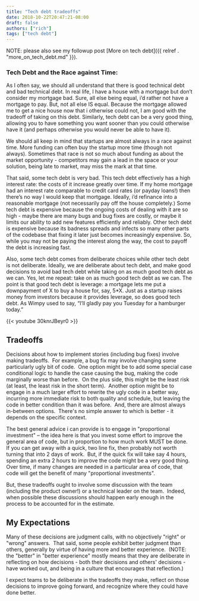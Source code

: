 ```yaml
---
title: "Tech debt tradeoffs"
date: 2018-10-22T20:47:21-08:00
draft: false
authors: ["rich"]
tags: ["tech debt"]
---
```


NOTE: please also see my followup post [More on tech debt]({{ relref . "more_on_tech_debt.md" }}).

### Tech Debt and the Race against Time:
As I often say, we should all understand that there is good technical debt and bad technical debt. In real life, I have a house with a mortgage but don’t consider my mortgage bad. Sure, all else being equal, i’d rather not have a mortgage to pay. But, not all else IS equal. Because the mortgage allowed me to get a nice house now that i otherwise could not, I am good with the tradeoff of taking on this debt. Similarly, tech debt can be a very good thing, allowing you to have something you want sooner than you could otherwise have it (and perhaps otherwise you would never be able to have it).

We should all keep in mind that startups are almost always in a race against time. More funding can often buy the startup more time (though not always). Sometimes that race is not so much about funding as about the market opportunity - competitors may gain a lead in the space or your solution, being late to market, may miss the mark at that time.

That said, some tech debt is very bad. This tech debt effectively has a high interest rate: the costs of it increase greatly over time. If my home mortgage had an interest rate comparable to credit card rates (or payday loans!) then there’s no way I would keep that mortgage. Ideally, i’d refinance into a reasonable mortgage (not necessarily pay off the house completely.) Some tech debt is expensive because the ongoing costs of dealing with it are so high - maybe there are many bugs and bug fixes are costly, or maybe it limits our ability to add new features efficiently and reliably. Other tech debt is expensive because its badness spreads and infects so many other parts of the codebase that fixing it later just becomes increasingly expensive.  So, while you may not be paying the interest along the way, the cost to payoff the debt is increasing fast.

Also, some tech debt comes from deliberate choices while other tech debt is not deliberate. Ideally, we are deliberate about tech debt, and make good decisions to avoid bad tech debt while taking on as much good tech debt as we can. Yes, let me repeat: take on as much good tech debt as we can. The point is that good tech debt is leverage: a mortgage lets me put a downpayment of X to buy a house for, say, 5*X. Just as a startup raises money from investors because it provides leverage, so does good tech debt. As Wimpy used to say, “I’ll gladly pay you Tuesday for a hamburger today.”

{{< youtube 30knrJBeyr0 >}}

## Tradeoffs

Decisions about how to implement stories (including bug fixes) involve making tradeoffs.  For example, a bug fix may involve changing some particularly ugly bit of code.  One option might be to add some special case conditional logic to handle the case causing the bug, making the code marginally worse than before.  On the plus side, this might be the least risk (at least, the least risk in the short term).  Another option might be to engage in a much larger effort to rewrite the ugly code in a better way, incurring more immediate risk to both quality and schedule, but leaving the code in better condition than it was before.  And, there are almost always in-between options.  There's no simple answer to which is better - it depends on the specific context. 

The best general advice i can provide is to engage in "proportional investment" – the idea here is that you invest some effort to improve the general area of code, but in proportion to how much work MUST be done.  If you can get away with a quick, two line fix, then probably not worth turning that into 2 days of work.  But, if the quick fix will take say 4 hours, spending an extra 2 hours to improve the code might be a very good thing.  Over time, if many changes are needed in a particular area of code, that code will get the benefit of many "proportional investments". 

But, these tradeoffs ought to involve some discussion with the team (including the product owner!) or a technical leader on the team.  Indeed, when possible these discussions should happen early enough in the process to be accounted for in the estimate.

## My Expectations
Many of these decisions are judgment calls, with no objectively "right" or "wrong" answers.  That said, some people exhibit better judgment than others, generally by virtue of having more and better experience.  (NOTE: the "better" in "better experience" mostly means that they are deliberate in reflecting on how decisions - both their decisions and others' decisions - have worked out, and being in a culture that encourages that reflection.) 

I expect teams to be deliberate in the tradeoffs they make, reflect on those decisions to improve going forward, and recognize where they could have done better.

